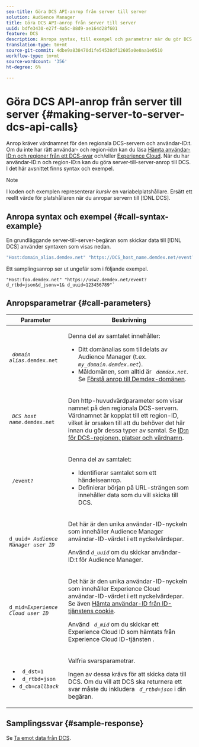 ```yaml
---
seo-title: Göra DCS API-anrop från server till server
solution: Audience Manager
title: Göra DCS API-anrop från server till server
uuid: bdfe3430-e27f-4a5c-88d9-ae164d28f601
feature: DCS
description: Anropa syntax, till exempel och parametrar när du gör DCS API-anrop från server till server
translation-type: tm+mt
source-git-commit: 4dbe9a838470d1fe54538df12605a0e0aa1e0510
workflow-type: tm+mt
source-wordcount: '356'
ht-degree: 6%

---
```



# Göra DCS API-anrop från server till server {#making-server-to-server-dcs-api-calls}

Anrop kräver värdnamnet för den regionala DCS-servern och användar-ID:t. Om du inte har rätt användar- och region-id:n kan du läsa [Hämta användar-ID:n och regioner från ett DCS-svar](/help/using/api/dcs-intro/dcs-s2s/dcs-aam-ids.md) och/eller [Experience Cloud](/help/using/api/dcs-intro/dcs-s2s/dcs-mcid-ids.md). När du har användar-ID:n och region-ID:n kan du göra server-till-server-anrop till DCS. I det här avsnittet finns syntax och exempel.

>[!NOTE]
>
>I koden och exemplen representerar *kursiv* en variabelplatshållare. Ersätt ett reellt värde för platshållaren när du anropar servern till [!DNL DCS].

## Anropa syntax och exempel {#call-syntax-example}

En grundläggande server-till-server-begäran som skickar data till [!DNL DCS] använder syntaxen som visas nedan.

```js
"Host:domain_alias.demdex.net" "https://DCS_host_name.demdex.net/event?d_rtbd=json&d_jsonv=1&d_uuid=userID
```

Ett samplingsanrop ser ut ungefär som i följande exempel.

```
"Host:foo.demdex.net" "https://usw2.demdex.net/event?d_rtbd=json&d_jsonv=1& d_uuid=123456789"`
```

## Anropsparametrar {#call-parameters}

<table id="table_3AF4466009B64F0C9CBE7904A4096E0C"> 
 <thead> 
  <tr> 
   <th colname="col1" class="entry"> Parameter </th> 
   <th colname="col2" class="entry"> Beskrivning </th> 
  </tr> 
 </thead>
 <tbody> 
  <tr> 
   <td colname="col1"> <p><code> <i>domain alias</i>.demdex.net</code> </p> </td> 
   <td colname="col2"> <p>Denna del av samtalet innehåller: </p> <p> 
     <ul id="ul_3EDA9C7BA6794D06BCB07A75A9BD2372"> 
      <li id="li_74624CA78D6F4536A8164AE1FA1DECB9">Ditt domänalias som tilldelats av <span class="keyword"> Audience Manager</span> (t.ex. <i><code> my_domain.demdex.net</code></i>). </li> 
      <li id="li_08ABE91CA247403AA480B3FB4BEF83BA">Måldomänen, som alltid är <i><code> demdex.net</code></i>. Se <a href="../../../reference/demdex-calls.md">Förstå anrop till Demdex-domänen</a>. </li> 
     </ul> </p> </td> 
  </tr> 
  <tr> 
   <td colname="col1"> <p><code> <i>DCS host name</i>.demdex.net</code> </p> </td> 
   <td colname="col2"> <p>Den http-huvudvärdparameter som visar namnet på den regionala <span class="wintitle"> DCS</span>-servern. Värdnamnet är kopplat till ett region-ID, vilket är orsaken till att du behöver det här innan du gör dessa typer av samtal. Se <a href="../../../api/dcs-intro/dcs-api-reference/dcs-regions.md"> ID:n för DCS-regionen, platser och värdnamn</a>. </p> </td> 
  </tr> 
  <tr> 
   <td colname="col1"> <p><code> /event?</code> </p> </td> 
   <td colname="col2"> <p>Denna del av samtalet: </p> <p> 
     <ul id="ul_6332444A305A4F12A7CBE471CA508516"> 
      <li id="li_1C5C111B2B0E4621B3FC0C20D6516041">Identifierar samtalet som ett händelseanrop. </li> 
      <li id="li_DBCE9B1C70604A629ECD7AC0A9052198">Definierar början på URL-strängen som innehåller data som du vill skicka till DCS. </li> 
     </ul> </p> </td> 
  </tr> 
  <tr> 
   <td colname="col1"> <p><code>d_uuid= <i>Audience Manager user ID</i></code> </p> </td> 
   <td colname="col2"> <p>Det här är den unika användar-ID-nyckeln som innehåller Audience Manager<span class="keyword"> användar-ID-värdet i ett nyckelvärdepar.</span> </p> <p>Använd <code><i>d_uuid</i></code> om du skickar användar-ID:t för <span class="keyword"> Audience Manager</span>. </p> </td>
  </tr> 
  <tr> 
   <td colname="col1"> <p><code>d_mid=<i>Experience Cloud user ID</i></code> </p> </td> 
   <td colname="col2"> <p>Det här är den unika användar-ID-nyckeln som innehåller Experience Cloud<span class="keyword"> användar-ID-värdet i ett nyckelvärdepar. </span> Se även <a href="../../../api/dcs-intro/dcs-s2s/dcs-mcid-ids.md#get-user-ids-from-service-cookie"> Hämta användar-ID från ID-tjänstens cookie</a>. </p> <p>Använd <i><code> d_mid</code></i> om du skickar ett <span class="keyword"> Experience Cloud</span> ID som hämtats från Experience Cloud<span class="keyword"> ID-tjänsten </span>. </p> </td> 
  </tr> 
  <tr> 
   <td colname="col1"> <p> 
     <ul id="ul_36E2C1A0538D4D2C94DFC1335720A524"> 
      <li id="li_8902EED431CE4F0189A94868FA52DB1F"><code> d_dst=1</code> </li> 
      <li id="li_4B6B29499D444E31808DE0A9AA0442D0"><code> d_rtbd=json</code> </li> 
      <li id="li_3430CD0438604B83BE6437E6EC480816"><code>d_cb=<i>callback</i></code> </li> 
     </ul> </p> </td> 
   <td colname="col2"> <p>Valfria svarsparametrar. </p> <p> Ingen av dessa krävs för att skicka data till <span class="wintitle"> DCS</span>. Om du vill att <span class="wintitle"> DCS</span> ska returnera ett svar måste du inkludera <i><code> d_rtbd=json</code></i> i din begäran. </p> </td> 
  </tr> 
 </tbody> 
</table>

## Samplingssvar {#sample-response}

Se [Ta emot data från DCS](../../../api/dcs-intro/dcs-event-calls/dcs-url-receive.md).
